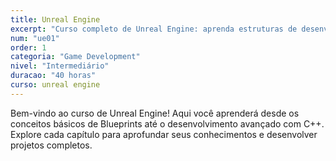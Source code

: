 ```yaml
---
title: Unreal Engine
excerpt: "Curso completo de Unreal Engine: aprenda estruturas de desenvolvimento, lógica de programação, Blueprints e C++."
num: "ue01"
order: 1
categoria: "Game Development"
nivel: "Intermediário"
duracao: "40 horas"
curso: unreal engine
---
```


Bem-vindo ao curso de Unreal Engine! Aqui você aprenderá desde os conceitos básicos de Blueprints até o desenvolvimento avançado com C++. Explore cada capítulo para aprofundar seus conhecimentos e desenvolver projetos completos.
